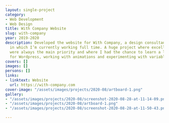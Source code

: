 ```yaml
---
layout: single-project
category:
- Web Development
- Web Design
title: With Company Website
slug: with-company
year: 2019-2020
description: Developed the website for With Company, a design consultancy in Lisbon
  in which I’m currently working full time. A huge project where excellence and scalability
  were always the main priority and where I had the chance to learn a lot about developing
  for Wordpress, working with animations and experimenting with variable fonts.
covers: []
images: []
persons: []
links:
- linktext: Website
  url: https://with-company.com
cover-image: "/assets/images/projects/2020-08/artboard-1.png"
gallery:
- "/assets/images/projects/2020-08/screenshot-2020-08-28-at-11-14-09.png"
- "/assets/images/projects/2020-08/artboard-1.png"
- "/assets/images/projects/2020-08/screenshot-2020-08-28-at-11-50-43.png"

---
```


